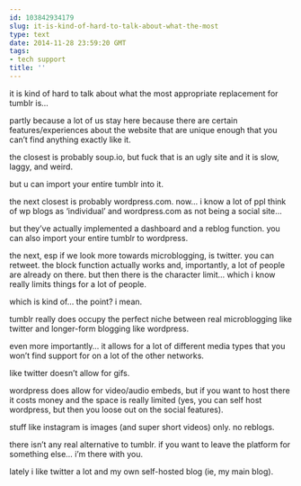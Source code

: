 ```yaml
---
id: 103842934179
slug: it-is-kind-of-hard-to-talk-about-what-the-most
type: text
date: 2014-11-28 23:59:20 GMT
tags:
- tech support
title: ''
---
```

<p>it is kind of hard to talk about what the most appropriate replacement for tumblr is&#8230;</p>

<p>partly because a lot of us stay here because there are certain features/experiences about the website that are unique enough that you can&#8217;t find anything exactly like it.</p>

<p>the closest is probably soup.io, but fuck that is an ugly site and it is slow, laggy, and weird.</p>

<p>but u can import your entire tumblr into it.</p>

<p>the next closest is probably wordpress.com. now&#8230; i know a lot of ppl think of wp blogs as &#8216;individual&#8217; and wordpress.com as not being a social site&#8230;</p>

<p>but they&#8217;ve actually implemented a dashboard and a reblog function. you can also import your entire tumblr to wordpress.</p>

<p>the next, esp if we look more towards microblogging, is twitter. you can retweet. the block function actually works and, importantly, a lot of people are already on there. but then there is the character limit&#8230; which i know really limits things for a lot of people.</p>

<p>which is kind of&#8230; the point? i mean.</p>

<p>tumblr really does occupy the perfect niche between real microblogging like twitter and longer-form blogging like wordpress.</p>

<p>even more importantly&#8230; it allows for a lot of different media types that you won&#8217;t find support for on a lot of the other networks.</p>

<p>like twitter doesn&#8217;t allow for gifs.</p>

<p>wordpress does allow for video/audio embeds, but if you want to host there it costs money and the space is really limited (yes, you can self host wordpress, but then you loose out on the social features).</p>

<p>stuff like instagram is images (and super short videos) only. no reblogs.</p>

<p>there isn&#8217;t any real alternative to tumblr. if you want to leave the platform for something else&#8230; i&#8217;m there with you.</p>

<p>lately i like twitter a lot and my own self-hosted blog (ie, my main blog).</p>
